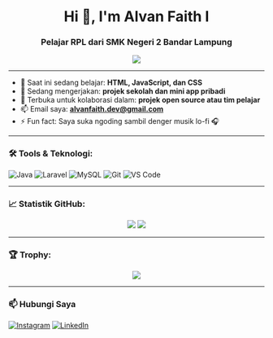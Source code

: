 <h1 align="center">Hi 👋, I'm Alvan Faith I</h1>
<h3 align="center">Pelajar RPL dari SMK Negeri 2 Bandar Lampung</h3>

<p align="center">
  <img src="https://readme-typing-svg.herokuapp.com/?lines=I'm+learning+to+be+a+great+developer;Always+curious+about+tech;Love+to+build+and+create&center=true&width=500&height=45" />
</p>

---

- 🌱 Saat ini sedang belajar: **HTML, JavaScript, dan CSS**
- 🔭 Sedang mengerjakan: **projek sekolah dan mini app pribadi**
- 🤝 Terbuka untuk kolaborasi dalam: **projek open source atau tim pelajar**
- 📫 Email saya: **alvanfaith.dev@gmail.com**
- ⚡ Fun fact: Saya suka ngoding sambil denger musik lo-fi 🎧

---

### 🛠️ Tools & Teknologi:

![Java](https://img.shields.io/badge/Java-blue?style=flat-square&logo=java)
![Laravel](https://img.shields.io/badge/Laravel-red?style=flat-square&logo=laravel)
![MySQL](https://img.shields.io/badge/MySQL-lightblue?style=flat-square&logo=mysql)
![Git](https://img.shields.io/badge/Git-black?style=flat-square&logo=git)
![VS Code](https://img.shields.io/badge/VS%20Code-blue?style=flat-square&logo=visual-studio-code)

---

### 📈 Statistik GitHub:

<p align="center">
  <img src="https://github-readme-stats.vercel.app/api?username=alvanfaith&show_icons=true&theme=tokyonight" />
  <img src="https://github-readme-stats.vercel.app/api/top-langs/?username=alvanfaith&layout=compact&theme=tokyonight" />
</p>

---

### 🏆 Trophy:

<p align="center">
  <img src="https://github-profile-trophy.vercel.app/?username=alvanfaith&theme=onedark" />
</p>

---

### 📫 Hubungi Saya

[![Instagram](https://img.shields.io/badge/-Instagram-E4405F?style=flat-square&logo=instagram&logoColor=white)](https://instagram.com/alvanfaith)
[![LinkedIn](https://img.shields.io/badge/-LinkedIn-blue?style=flat-square&logo=linkedin)](https://linkedin.com/in/alvanfaith)

